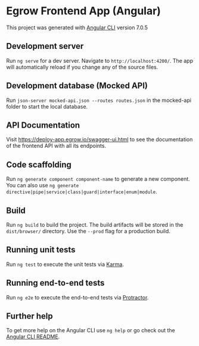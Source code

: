 # Egrow Frontend App (Angular)

This project was generated with [Angular CLI](https://github.com/angular/angular-cli) version 7.0.5

## Development server

Run `ng serve` for a dev server. Navigate to `http://localhost:4200/`. The app will automatically reload if you change any of the source files.

## Development database (Mocked API)

Run `json-server mocked-api.json --routes routes.json` in the mocked-api folder to start the local database.

## API Documentation

Visit https://deploy-app.egrow.io/swagger-ui.html to see the documentation of the frontend API with all its endpoints.

## Code scaffolding

Run `ng generate component component-name` to generate a new component. You can also use `ng generate directive|pipe|service|class|guard|interface|enum|module`.

## Build

Run `ng build` to build the project. The build artifacts will be stored in the `dist/browser/` directory. Use the `--prod` flag for a production build.

## Running unit tests

Run `ng test` to execute the unit tests via [Karma](https://karma-runner.github.io).

## Running end-to-end tests

Run `ng e2e` to execute the end-to-end tests via [Protractor](http://www.protractortest.org/).

## Further help

To get more help on the Angular CLI use `ng help` or go check out the [Angular CLI README](https://github.com/angular/angular-cli/blob/master/README.md).
